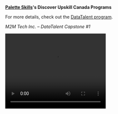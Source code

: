 **[Palette Skills](https://paletteskills.org/)'s Discover Upskill Canada Programs**

For more details, check out the [DataTalent program](https://paletteskills.org/programs/datatalent).

*M2M Tech Inc. – DataTalent Capstone #1*

<video width="320" height="240" controls>
  <source src="M2M-Capstone-1.mp4" type="video/mp4">
</video>

